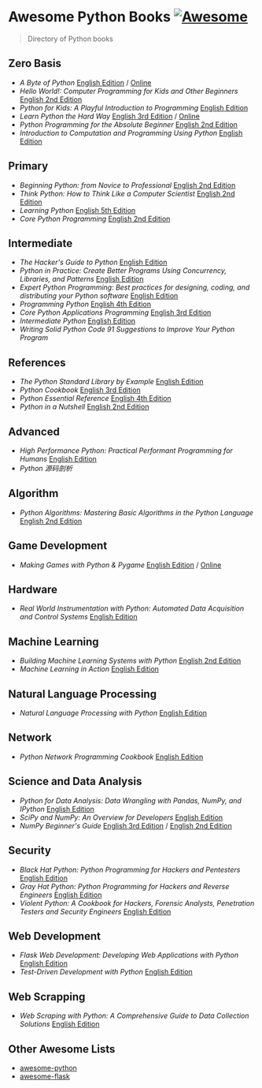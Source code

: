 # Awesome Python Books [![Awesome](https://cdn.rawgit.com/sindresorhus/awesome/d7305f38d29fed78fa85652e3a63e154dd8e8829/media/badge.svg)](https://github.com/sindresorhus/awesome)

> Directory of Python books

## Zero Basis
- *A Byte of Python* [English Edition](http://www.amazon.com/Byte-Python-Swaroop-C-H/dp/1514828146) / [Online](http://python.swaroopch.com/)
- *Hello World!: Computer Programming for Kids and Other Beginners* [English 2nd Edition](http://www.amazon.com/Hello-World-Computer-Programming-Beginners/dp/1617290920)
- *Python for Kids: A Playful Introduction to Programming* [English Edition](http://www.amazon.com/Python-Kids-Playful-Introduction-Programming/dp/1593274076)
- *Learn Python the Hard Way* [English 3rd Edition](http://www.amazon.com/Learn-Python-Hard-Way-Introduction/dp/0321884914) / [Online](http://learnpythonthehardway.org/book/)
- *Python Programming for the Absolute Beginner* [English 2nd Edition](http://www.amazon.com/Python-Programming-Absolute-Beginner-Edition/dp/1598631128)
- *Introduction to Computation and Programming Using Python* [English Edition](http://www.amazon.com/Introduction-Computation-Programming-Using-Python/dp/0262525003)

## Primary
- *Beginning Python: from Novice to Professional* [English 2nd Edition](http://www.amazon.com/Beginning-Python-Professional-Experts-Professionals/dp/1590599829)
- *Think Python: How to Think Like a Computer Scientist* [English 2nd Edition](http://www.amazon.com/Think-Python-Like-Computer-Scientist/dp/1491939362)
- *Learning Python* [English 5th Edition](http://www.amazon.com/Learning-Python-Edition-Mark-Lutz/dp/1449355730)
- *Core Python Programming* [English 2nd Edition](http://www.amazon.com/Core-Python-Programming-Wesley-Chun/dp/0132269937)

## Intermediate
- *The Hacker's Guide to Python* [English Edition](http://www.amazon.com/Hackers-Guide-Python-Julien-Danjou/dp/1304819248)
- *Python in Practice: Create Better Programs Using Concurrency, Libraries, and Patterns* [English Edition](http://www.amazon.com/Python-Practice-Concurrency-Libraries-Developers/dp/0321905636)
- *Expert Python Programming: Best practices for designing, coding, and distributing your Python software* [English Edition](http://www.amazon.com/Expert-Python-Programming-practices-distributing/dp/184719494X)
- *Programming Python* [English 4th Edition](http://www.amazon.com/gp/product/0596158106)
- *Core Python Applications Programming* [English 3rd Edition](http://www.amazon.com/Core-Python-Applications-Programming-3rd/dp/0132678209)
- *Intermediate Python* [English Edition](http://book.pythontips.com/en/latest/)
- *Writing Solid Python Code 91 Suggestions to Improve Your Python Program*

## References
- *The Python Standard Library by Example* [English Edition](http://www.amazon.com/Python-Standard-Library-Example-Developers/dp/0321767349)
- *Python Cookbook* [English 3rd Edition](http://www.amazon.com/Python-Cookbook-Third-David-Beazley/dp/1449340377)
- *Python Essential Reference* [English 4th Edition](http://www.amazon.com/Python-Essential-Reference-4th-Edition/dp/0672329786)
- *Python in a Nutshell* [English 2nd Edition](http://www.amazon.com/Python-Nutshell-Second-Edition-In/dp/0596100469)

## Advanced
- *High Performance Python: Practical Performant Programming for Humans* [English Edition](http://www.amazon.com/High-Performance-Python-Performant-Programming/dp/1449361595)
- *Python 源码剖析*

## Algorithm
- *Python Algorithms: Mastering Basic Algorithms in the Python Language* [English 2nd Edition](http://www.amazon.com/Python-Algorithms-Mastering-Basic-Language/dp/148420056X)

## Game Development
- *Making Games with Python & Pygame* [English Edition](http://www.amazon.com/Making-Games-Python-Pygame-Sweigart/dp/1469901730) / [Online](http://inventwithpython.com/pygame/chapters/)

## Hardware
- *Real World Instrumentation with Python: Automated Data Acquisition and Control Systems* [English Edition](http://www.amazon.com/Real-World-Instrumentation-Python-Acquisition/dp/0596809565)

## Machine Learning
- *Building Machine Learning Systems with Python* [English 2nd Edition](http://www.amazon.com/Building-Machine-Learning-Systems-Python/dp/1784392774)
- *Machine Learning in Action* [English Edition](http://www.amazon.com/Machine-Learning-Action-Peter-Harrington/dp/1617290181)

## Natural Language Processing
- *Natural Language Processing with Python* [English Edition](http://www.amazon.com/Natural-Language-Processing-Python-Steven/dp/0596516495)

## Network
- *Python Network Programming Cookbook* [English Edition](http://www.amazon.com/Python-Network-Programming-Cookbook-Faruque/dp/1849513465)

## Science and Data Analysis
- *Python for Data Analysis: Data Wrangling with Pandas, NumPy, and IPython* [English Edition](http://www.amazon.com/Python-Data-Analysis-Wrangling-IPython/dp/1449319793)
- *SciPy and NumPy: An Overview for Developers* [English Edition](http://www.amazon.com/SciPy-NumPy-Developers-Eli-Bressert/dp/1449305466)
- *NumPy Beginner's Guide* [English 3rd Edition](http://www.amazon.com/Numpy-Beginners-Guide-Ivan-Idris/dp/1785281968) / [English 2nd Edition](http://www.amazon.com/NumPy-Beginners-Guide-Second-Edition/dp/1782166084)

## Security
- *Black Hat Python: Python Programming for Hackers and Pentesters* [English Edition](http://www.amazon.com/Black-Hat-Python-Programming-Pentesters/dp/1593275900)
- *Gray Hat Python: Python Programming for Hackers and Reverse Engineers* [English Edition](http://www.amazon.com/Gray-Hat-Python-Programming-Engineers/dp/1593271921)
- *Violent Python: A Cookbook for Hackers, Forensic Analysts, Penetration Testers and Security Engineers* [English Edition](http://www.amazon.com/Violent-Python-Cookbook-Penetration-Engineers/dp/1597499579)

## Web Development
- *Flask Web Development: Developing Web Applications with Python* [English Edition](http://www.amazon.com/Flask-Web-Development-Developing-Applications/dp/1449372627)
- *Test-Driven Development with Python* [English Edition](http://www.amazon.com/Test-Driven-Development-Python-Harry-Percival/dp/1449364829)

## Web Scrapping
- *Web Scraping with Python: A Comprehensive Guide to Data Collection Solutions* [English Edition](http://www.amazon.com/Web-Scraping-Python-Collecting-Modern/dp/1491910291)

## Other Awesome Lists
- [awesome-python](https://github.com/vinta/awesome-python)
- [awesome-flask](https://github.com/humiaozuzu/awesome-flask)
